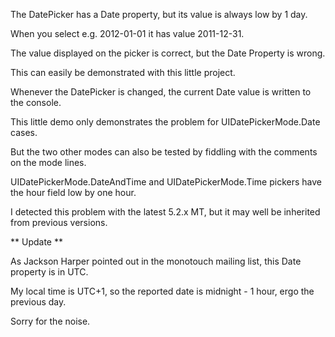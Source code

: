 The DatePicker has a Date property, but its value is always low by 1 day.

When you select e.g. 2012-01-01 it has value 2011-12-31.

The value displayed on the picker is correct, but the Date Property is wrong.

This can easily be demonstrated with this little project.

Whenever the DatePicker is changed, the current Date value is written to the console.

This little demo only demonstrates the problem for UIDatePickerMode.Date cases.

But the two other modes can also be tested by fiddling with the comments on the mode lines.

UIDatePickerMode.DateAndTime and UIDatePickerMode.Time pickers have the hour field low by one hour.

I detected this problem with the latest 5.2.x MT, but it may well be inherited from previous versions.


** Update **

As Jackson Harper pointed out in the monotouch mailing list, this Date property
is in UTC.

My local time is UTC+1, so the reported date is midnight - 1 hour, ergo the
previous day.

Sorry for the noise.